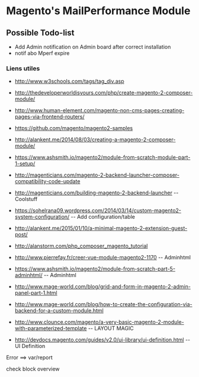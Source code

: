 # Magento's MailPerformance Module
## Possible Todo-list

* Add Admin notification on Admin board after correct installation
* notif abo Mperf expire


### Liens utiles
* http://www.w3schools.com/tags/tag_div.asp

* http://thedeveloperworldisyours.com/php/create-magento-2-composer-module/
* http://www.human-element.com/magento-non-cms-pages-creating-pages-via-frontend-routers/
* https://github.com/magento/magento2-samples
* http://alankent.me/2014/08/03/creating-a-magento-2-composer-module/
* https://www.ashsmith.io/magento2/module-from-scratch-module-part-1-setup/
* http://magenticians.com/magento-2-backend-launcher-composer-compatibility-code-update
* http://magenticians.com/building-magento-2-backend-launcher -- Coolstuff
* https://sohelrana09.wordpress.com/2014/03/14/custom-magento2-system-configuration/ -- Add configuration/table
* http://alankent.me/2015/01/10/a-minimal-magento-2-extension-guest-post/
* http://alanstorm.com/php_composer_magento_tutorial
* http://www.pierrefay.fr/creer-vue-module-magento2-1170 -- Adminhtml
* https://www.ashsmith.io/magento2/module-from-scratch-part-5-adminhtml/ -- Adminhtml
* http://www.mage-world.com/blog/grid-and-form-in-magento-2-admin-panel-part-1.html
* http://www.mage-world.com/blog/how-to-create-the-configuration-via-backend-for-a-custom-module.html
* http://www.clounce.com/magento/a-very-basic-magento-2-module-with-parameterized-template -- LAYOUT MAGIC
* http://devdocs.magento.com/guides/v2.0/ui-library/ui-definition.html -- UI Definition

Error ==> var/report

check block overview
